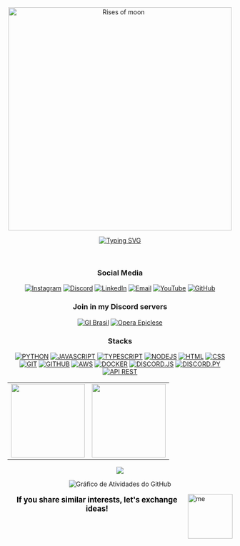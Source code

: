 <div align="center">
  <img src="https://i.imgur.com/zGDf2zH.png" width="500" alt="Rises of moon">
</div>

<div align="center">

[![Typing SVG](https://readme-typing-svg.herokuapp.com/?color=000000&size=35&center=true&vCenter=true&width=1000&lines=Welcome,+My+name+is+Ryan+Rodrigues!;Bem+vindo,+Meu+Nome+é+Ryan+Rodrigues!&color=FFFFFF)](https://git.io/typing-svg)

</div>

<br>

<div align="center">
  
  <h3>Social Media</h3>

  [![Instagram](https://img.shields.io/badge/Instagram-000000?style=for-the-badge&logo=instagram&logoColor=white)](https://instagram.com/ryan.ditko)
  [![Discord](https://img.shields.io/badge/Discord-000000?style=for-the-badge&logo=discord&logoColor=white)](https://discord.gg/eWkcKYKCc4)
  [![LinkedIn](https://img.shields.io/badge/LinkedIn-000000?style=for-the-badge&logo=linkedin&logoColor=white)](https://www.linkedin.com/in/ryan-rodrigues-592a27313)
  [![Email](https://img.shields.io/badge/Email-000000?style=for-the-badge&logo=gmail&logoColor=white)](mailto:yryurodriguess@gmail.com)
  [![YouTube](https://img.shields.io/badge/Youtube-000000?style=for-the-badge&logo=youtube&logoColor=white)](https://www.youtube.com/@Ryanditko)
  [![GitHub](https://img.shields.io/badge/Github-000000?style=for-the-badge&logo=github&logoColor=white)](https://github.com/Ryanditko)


  <h3>Join in my Discord servers</h3>

  [![GI Brasil](https://cardzera.audibert.dev/api/748720691645251716?backgroundColor=000000&buttonColor=ffffff&buttonTextColor=000000&infoColor=ffffff&nameColor=ffffff&borderRadius=10&titleLen=24&elipsis=false&t={timestamp})](https://discord.gg/gibrasil)
  [![Opera Epiclese](https://cardzera.audibert.dev/api/996403908530405406?backgroundColor=000000&buttonColor=ffffff&buttonTextColor=000000&infoColor=ffffff&nameColor=ffffff&borderRadius=10&titleLen=24&elipsis=false&t={timestamp})](https://discord.gg/operaepiclese)


  <h3>Stacks</h3>

  [![PYTHON](https://img.shields.io/badge/python-000000?style=for-the-badge&logo=python&logoColor=white)]()
  [![JAVASCRIPT](https://img.shields.io/badge/javascript-000000?style=for-the-badge&logo=javascript&logoColor=white)]()
  [![TYPESCRIPT](https://img.shields.io/badge/typescript-000000?style=for-the-badge&logo=typescript&logoColor=white)]()
  [![NODEJS](https://img.shields.io/badge/node.js-000000?style=for-the-badge&logo=node.js&logoColor=white)]()
  [![HTML](https://img.shields.io/badge/html-000000?style=for-the-badge&logo=html5&logoColor=white)]()
  [![CSS](https://img.shields.io/badge/css-000000?style=for-the-badge&logo=css3&logoColor=white)]()
  [![GIT](https://img.shields.io/badge/git-000000?style=for-the-badge&logo=git&logoColor=white)]()
  [![GITHUB](https://img.shields.io/badge/github-000000?style=for-the-badge&logo=github&logoColor=white)]()
  [![AWS](https://img.shields.io/badge/aws-000000?style=for-the-badge&logo=amazonwebservices&logoColor=white)]()
  [![DOCKER](https://img.shields.io/badge/docker-000000?style=for-the-badge&logo=docker&logoColor=white)]()
  [![DISCORD.JS](https://img.shields.io/badge/discord.js-000000?style=for-the-badge&logo=discord&logoColor=white)]()
  [![DISCORD.PY](https://img.shields.io/badge/discord.py-000000?style=for-the-badge&logo=discord&logoColor=white)]()
  [![API REST](https://img.shields.io/badge/api_rest-000000?style=for-the-badge&logo=postman&logoColor=white)]()


  <table>
    <tr>
      <td>
        <img src="https://github-readme-stats.vercel.app/api?username=Ryanditko&theme=dark&hide_border=false&include_all_commits=true&count_private=true&show_icons=true&bg_color=000000&title_color=FFFFFF&text_color=FFFFFF&icon_color=FFFFFF&hide=contribs" height="165"/>
      </td>
      <td>
        <img src="https://github-readme-stats.vercel.app/api/top-langs/?username=Ryanditko&layout=compact&theme=dark&hide_border=false&bg_color=000000&title_color=FFFFFF&text_color=FFFFFF" height="165"/>
      </td>
    </tr>
  </table>

  <img src="https://github-profile-trophy.vercel.app/?username=Ryanditko&theme=onedark&no-frame=true&no-bg=true&margin-w=10&title=FFFFFF&text=FFFFFF" />

  ![Gráfico de Atividades do GitHub](https://github-readme-activity-graph.vercel.app/graph?username=Ryanditko&theme=github-compact&bg_color=000000&color=FFFFFF&line=FFFFFF&point=FFFFFF&area=true&hide_border=true)

</div>

<img align="right" src="https://i.imgur.com/M88ww3B.png" alt="me" style="min-width: 100px; max-width: 100px; width: 100px;">

<div align="center">
  <p style="font-size: 1.2em; color: #000000;">
    <strong>If you share similar interests, let's exchange ideas!</strong>
  </p>
</div>
